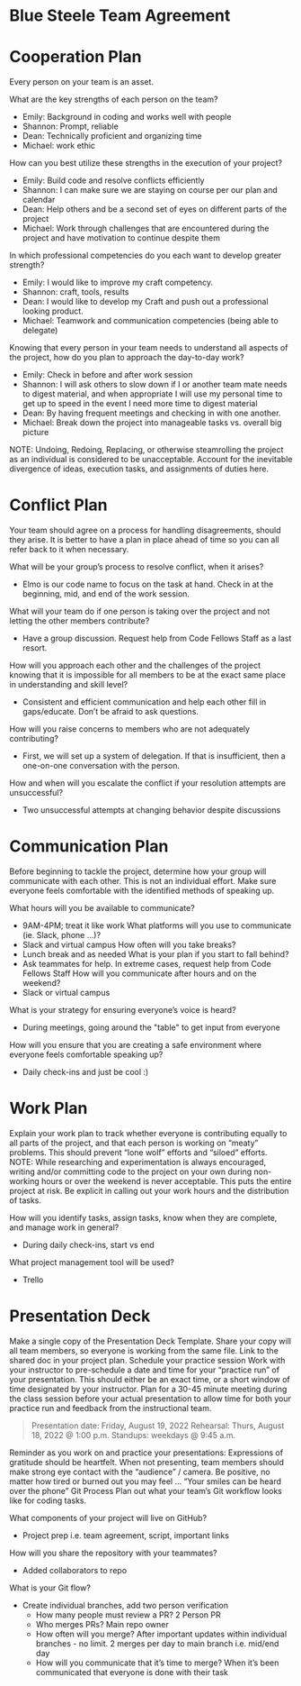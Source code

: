 # Blue Steele Team Agreement

# **Cooperation Plan**
Every person on your team is an asset. 

What are the key strengths of each person on the team? 
- Emily: Background in coding and works well with people 
- Shannon: Prompt, reliable
- Dean: Technically proficient and organizing time 
- Michael: work ethic

How can you best utilize these strengths in the execution of your project? 
- Emily: Build code and resolve conflicts efficiently
- Shannon: I can make sure we are staying on course per our plan and calendar
- Dean: Help others and be a second set of eyes on different parts of the project
- Michael: Work through challenges that are encountered during the project and have motivation to continue despite them 
  

In which professional competencies do you each want to develop greater strength?
- Emily: I would like to improve my craft competency.
- Shannon: craft, tools, results
- Dean: I would like to develop my Craft and push out a professional looking product.
- Michael: Teamwork and communication competencies (being able to delegate)  

Knowing that every person in your team needs to understand all aspects of the project, how do you plan to approach the day-to-day work? 
- Emily: Check in before and after work session 
- Shannon: I will ask others to slow down if I or another team mate needs to digest material, and when appropriate I will use my personal time to get up to speed in the event I need more time to digest material
- Dean: By having frequent meetings and checking in with one another.
- Michael: Break down the project into manageable tasks vs. overall big picture 

NOTE: Undoing, Redoing, Replacing, or otherwise steamrolling the project as an individual is considered to be unacceptable. Account for the inevitable divergence of ideas, execution tasks, and assignments of duties here.

# **Conflict Plan**
Your team should agree on a process for handling disagreements, should they arise. It is better to have a plan in place ahead of time so you can all refer back to it when necessary.

What will be your group’s process to resolve conflict, when it arises?
- Elmo is our code name to focus on the task at hand. Check in at the beginning, mid, and end of the work session. 

What will your team do if one person is taking over the project and not letting the other members contribute?
- Have a group discussion. Request help from Code Fellows Staff as a last resort. 

How will you approach each other and the challenges of the project knowing that it is impossible for all members to be at the exact same place in understanding and skill level?
- Consistent and efficient communication and help each other fill in gaps/educate.  Don’t be afraid to ask questions. 

How will you raise concerns to members who are not adequately contributing?
- First, we will set up a system of delegation.  If that is insufficient, then a one-on-one conversation with the person.

How and when will you escalate the conflict if your resolution attempts are unsuccessful?
- Two unsuccessful attempts at changing behavior despite discussions
 
# **Communication Plan**
Before beginning to tackle the project, determine how your group will communicate with each other. This is not an individual effort. Make sure everyone feels comfortable with the identified methods of speaking up.

What hours will you be available to communicate? 
- 9AM-4PM; treat it like work 
What platforms will you use to communicate (ie. Slack, phone …)? 
- Slack and virtual campus 
How often will you take breaks? 
- Lunch break and as needed
What is your plan if you start to fall behind? 
- Ask teammates for help. In extreme cases, request help from Code Fellows Staff 
How will you communicate after hours and on the weekend? 
- Slack or virtual campus 

What is your strategy for ensuring everyone’s voice is heard? 
- During meetings, going around the "table" to get input from everyone

How will you ensure that you are creating a safe environment where everyone feels comfortable speaking up? 
- Daily check-ins and just be cool :)

# **Work Plan** 
Explain your work plan to track whether everyone is contributing equally to all parts of the project, and that each person is working on “meaty” problems. This should prevent “lone wolf” efforts and “siloed” efforts.
NOTE: While researching and experimentation is always encouraged, writing and/or committing code to the project on your own during non-working hours or over the weekend is never acceptable. This puts the entire project at risk. Be explicit in calling out your work hours and the distribution of tasks.

How will you identify tasks, assign tasks, know when they are complete, and manage work in general?
- During daily check-ins, start vs end 

What project management tool will be used?
- Trello 

# **Presentation Deck**
Make a single copy of the Presentation Deck Template. Share your copy will all team members, so everyone is working from the same file.
Link to the shared doc in your project plan.
Schedule your practice session
Work with your instructor to pre-schedule a date and time for your “practice run” of your presentation. This should either be an exact time, or a short window of time designated by your instructor. Plan for a 30-45 minute meeting during the class session before your actual presentation to allow time for both your practice run and feedback from the instructional team.

> Presentation date: Friday, August 19, 2022 
> Rehearsal: Thurs, August 18, 2022 @ 1:00 p.m.
> Standups: weekdays @ 9:45 a.m.

Reminder as you work on and practice your presentations:
Expressions of gratitude should be heartfelt.
When not presenting, team members should make strong eye contact with the “audience” / camera.
Be positive, no matter how tired or burned out you may feel … “Your smiles can be heard over the phone”
Git Process
Plan out what your team’s Git workflow looks like for coding tasks.

What components of your project will live on GitHub?
- Project prep i.e. team agreement, script, important links 

How will you share the repository with your teammates?
- Added collaborators to repo

What is your Git flow?
- Create individual branches, add two person verification 
    - How many people must review a PR?
	    2 Person PR
    - Who merges PRs? Main repo owner  
    - How often will you merge?
 	After important updates within individual branches - no limit.
	2 merges per day to main branch i.e. mid/end day 
    - How will you communicate that it’s time to merge?
	When it’s been communicated that everyone is done with their task 

